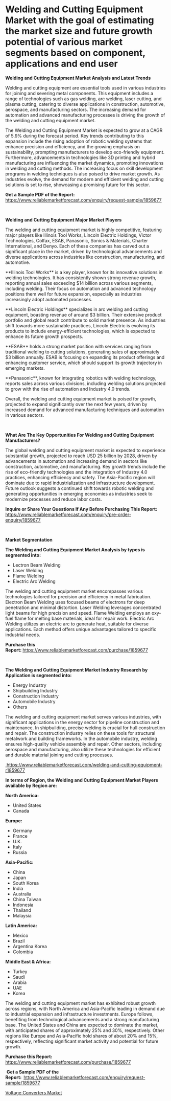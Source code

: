 <p><h1>Welding and Cutting Equipment Market with the goal of estimating the market size and future growth potential of various market segments based on component, applications and end user</h1></p><p><strong>Welding and Cutting Equipment Market Analysis and Latest Trends</strong></p>
<p><p>Welding and cutting equipment are essential tools used in various industries for joining and severing metal components. This equipment includes a range of technologies such as gas welding, arc welding, laser cutting, and plasma cutting, catering to diverse applications in construction, automotive, aerospace, and manufacturing sectors. The increasing demand for automation and advanced manufacturing processes is driving the growth of the welding and cutting equipment market.</p><p>The Welding and Cutting Equipment Market is expected to grow at a CAGR of 5.9% during the forecast period. Key trends contributing to this expansion include the rising adoption of robotic welding systems that enhance precision and efficiency, and the growing emphasis on sustainability, prompting manufacturers to develop eco-friendly equipment. Furthermore, advancements in technologies like 3D printing and hybrid manufacturing are influencing the market dynamics, promoting innovations in welding and cutting methods. The increasing focus on skill development programs in welding techniques is also poised to drive market growth. As industries evolve, the demand for modern and efficient welding and cutting solutions is set to rise, showcasing a promising future for this sector.</p></p>
<p><strong>Get a Sample PDF of the Report:&nbsp;</strong> <a href="https://www.reliablemarketforecast.com/enquiry/request-sample/1859677?utm_campaign=1888&utm_medium=2&utm_source=Github&utm_content=ia&utm_term=16022025&utm_id=welding-and-cutting-equipment">https://www.reliablemarketforecast.com/enquiry/request-sample/1859677</a></p>
<p>&nbsp;</p>
<p><strong>Welding and Cutting Equipment Major Market Players</strong></p>
<p><p>The welding and cutting equipment market is highly competitive, featuring major players like Illinois Tool Works, Lincoln Electric Holdings, Victor Technologies, Colfax, ESAB, Panasonic, Sonics & Materials, Charter International, and Denyo. Each of these companies has carved out a significant place in the market, driven by technological advancements and diverse applications across industries like construction, manufacturing, and automotive.</p><p>**Illinois Tool Works** is a key player, known for its innovative solutions in welding technologies. It has consistently shown strong revenue growth, reporting annual sales exceeding $14 billion across various segments, including welding. Their focus on automation and advanced technology positions them well for future expansion, especially as industries increasingly adopt automated processes.</p><p>**Lincoln Electric Holdings** specializes in arc welding and cutting equipment, boasting revenue of around $3 billion. Their extensive product portfolio and global reach contribute to solid market presence. As industries shift towards more sustainable practices, Lincoln Electric is evolving its products to include energy-efficient technologies, which is expected to enhance its future growth prospects.</p><p>**ESAB** holds a strong market position with services ranging from traditional welding to cutting solutions, generating sales of approximately $3 billion annually. ESAB is focusing on expanding its product offerings and enhancing customer service, which should support its growth trajectory in emerging markets.</p><p>**Panasonic**, known for integrating robotics with welding technology, reports sales across various divisions, including welding solutions projected to grow with the rise of automation and Industry 4.0 trends. </p><p>Overall, the welding and cutting equipment market is poised for growth, projected to expand significantly over the next few years, driven by increased demand for advanced manufacturing techniques and automation in various sectors.</p></p>
<p>&nbsp;</p>
<p><strong>What Are The Key Opportunities For Welding and Cutting Equipment Manufacturers?</strong></p>
<p><p>The global welding and cutting equipment market is expected to experience substantial growth, projected to reach USD 25 billion by 2028, driven by advancements in automation and increasing demand in sectors like construction, automotive, and manufacturing. Key growth trends include the rise of eco-friendly technologies and the integration of Industry 4.0 practices, enhancing efficiency and safety. The Asia-Pacific region will dominate due to rapid industrialization and infrastructure development. Future outlook suggests a continued shift towards robotic welding and generating opportunities in emerging economies as industries seek to modernize processes and reduce labor costs.</p></p>
<p><strong>Inquire or Share Your Questions If Any Before Purchasing This Report:</strong> <a href="https://www.reliablemarketforecast.com/enquiry/pre-order-enquiry/1859677?utm_campaign=1888&utm_medium=2&utm_source=Github&utm_content=ia&utm_term=16022025&utm_id=welding-and-cutting-equipment">https://www.reliablemarketforecast.com/enquiry/pre-order-enquiry/1859677</a></p>
<p>&nbsp;</p>
<p><strong>Market Segmentation</strong></p>
<p><strong>The Welding and Cutting Equipment Market Analysis by types is segmented into:</strong></p>
<p><ul><li>Lectron Beam Welding</li><li>Laser Welding</li><li>Flame Welding</li><li>Electric Arc Welding</li></ul></p>
<p><p>The welding and cutting equipment market encompasses various technologies tailored for precision and efficiency in metal fabrication. Electron Beam Welding uses focused beams of electrons for deep penetration and minimal distortion. Laser Welding leverages concentrated light beams for high precision and speed. Flame Welding employs an oxy-fuel flame for melting base materials, ideal for repair work. Electric Arc Welding utilizes an electric arc to generate heat, suitable for diverse applications. Each method offers unique advantages tailored to specific industrial needs.</p></p>
<p><strong>Purchase this Report:&nbsp;</strong><a href="https://www.reliablemarketforecast.com/purchase/1859677?utm_campaign=1888&utm_medium=2&utm_source=Github&utm_content=ia&utm_term=16022025&utm_id=welding-and-cutting-equipment">https://www.reliablemarketforecast.com/purchase/1859677</a></p>
<p>&nbsp;</p>
<p><strong>The Welding and Cutting Equipment Market Industry Research by Application is segmented into:</strong></p>
<p><ul><li>Energy Industry</li><li>Shipbuilding Industry</li><li>Construction Industry</li><li>Automobile Industry</li><li>Others</li></ul></p>
<p><p>The welding and cutting equipment market serves various industries, with significant applications in the energy sector for pipeline construction and maintenance. In shipbuilding, precise welding is crucial for hull construction and repair. The construction industry relies on these tools for structural metalwork and building frameworks. In the automobile industry, welding ensures high-quality vehicle assembly and repair. Other sectors, including aerospace and manufacturing, also utilize these technologies for efficient and durable material joining and cutting processes.</p></p>
<p><a href="https://www.reliablemarketforecast.com/welding-and-cutting-equipment-r1859677?utm_campaign=1888&utm_medium=2&utm_source=Github&utm_content=ia&utm_term=16022025&utm_id=welding-and-cutting-equipment">&nbsp;https://www.reliablemarketforecast.com/welding-and-cutting-equipment-r1859677</a></p>
<p><strong>In terms of Region, the Welding and Cutting Equipment Market Players available by Region are:</strong></p>
<p>
    <p> <strong> North America: </strong>
        <ul>
            <li>United States</li>
            <li>Canada</li>
        </ul>
        </p> 
    <p> <strong> Europe: </strong>
        <ul>
            <li>Germany</li>
            <li>France</li>
            <li>U.K.</li>
            <li>Italy</li>
            <li>Russia</li>
        </ul>
        </p> 
    <p> <strong> Asia-Pacific: </strong>
        <ul>
            <li>China</li>
            <li>Japan</li>
            <li>South Korea</li>
            <li>India</li>
            <li>Australia</li>
            <li>China Taiwan</li>
            <li>Indonesia</li>
            <li>Thailand</li>
            <li>Malaysia</li>
        </ul>
        </p> 
    <p> <strong> Latin America: </strong>
        <ul>
            <li>Mexico</li>
            <li>Brazil</li>
            <li>Argentina Korea</li>
            <li>Colombia</li>
        </ul>
        </p> 
    <p> <strong> Middle East & Africa: </strong>
        <ul>
            <li>Turkey</li>
            <li>Saudi</li>
            <li>Arabia</li>
            <li>UAE</li>
            <li>Korea</li>
        </ul>
    </p>
    </p>
<p><p>The welding and cutting equipment market has exhibited robust growth across regions, with North America and Asia-Pacific leading in demand due to industrial expansion and infrastructure investments. Europe follows, benefiting from technological advancements and a strong manufacturing base. The United States and China are expected to dominate the market, with anticipated shares of approximately 25% and 30%, respectively. Other regions like Europe and Asia-Pacific hold shares of about 20% and 15%, respectively, reflecting significant market activity and potential for future growth.</p></p>
<p><strong>Purchase this Report: </strong><a href="https://www.reliablemarketforecast.com/purchase/1859677?utm_campaign=1888&utm_medium=2&utm_source=Github&utm_content=ia&utm_term=16022025&utm_id=welding-and-cutting-equipment">https://www.reliablemarketforecast.com/purchase/1859677</a></p>
<p>&nbsp;<strong>Get a Sample PDF of the Report:&nbsp;&nbsp;</strong><a href="https://www.reliablemarketforecast.com/enquiry/request-sample/1859677?utm_campaign=1888&utm_medium=2&utm_source=Github&utm_content=ia&utm_term=16022025&utm_id=welding-and-cutting-equipment">https://www.reliablemarketforecast.com/enquiry/request-sample/1859677</a></p>
<p><strong></strong></p>
<p><p><a href="https://github.com/gulaimolin/Market-Research-Report-List-7/blob/main/voltage-converters-market.md?utm_campaign=1888&utm_medium=2&utm_source=Github&utm_content=ia&utm_term=16022025&utm_id=welding-and-cutting-equipment">Voltage Converters Market</a></p></p>